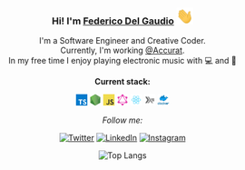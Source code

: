 <div align="center">

### Hi! I'm [Federico Del Gaudio](https://www.federicodelgaudio.it/) <img src="https://github.com/ABSphreak/ABSphreak/blob/master/gifs/Hi.gif" width="30px"></h2>

I'm a Software Engineer and Creative Coder. 
<br/>Currently, I'm working [@Accurat](https://accurat.it). 
<br/>In my free time I enjoy playing electronic music with 💻 and 🎹

**Current stack:**  

<code><img height="20" src="https://raw.githubusercontent.com/github/explore/80688e429a7d4ef2fca1e82350fe8e3517d3494d/topics/typescript/typescript.png"></code> 
<code><img height="20" src="https://raw.githubusercontent.com/github/explore/80688e429a7d4ef2fca1e82350fe8e3517d3494d/topics/nodejs/nodejs.png"></code> 
<code><img height="20" src="https://raw.githubusercontent.com/github/explore/80688e429a7d4ef2fca1e82350fe8e3517d3494d/topics/javascript/javascript.png"></code>
<code><img height="20" src="https://raw.githubusercontent.com/github/explore/80688e429a7d4ef2fca1e82350fe8e3517d3494d/topics/graphql/graphql.png"></code>
<code><img height="20" src="https://raw.githubusercontent.com/github/explore/80688e429a7d4ef2fca1e82350fe8e3517d3494d/topics/react/react.png"></code>
<code><img height="20" src="https://raw.githubusercontent.com/github/explore/80688e429a7d4ef2fca1e82350fe8e3517d3494d/topics/haskell/haskell.png"></code>
<code><img height="20" src="https://raw.githubusercontent.com/github/explore/80688e429a7d4ef2fca1e82350fe8e3517d3494d/topics/docker/docker.png"></code>

</div>

<div align="center">


<i>Follow me:</i><br>

<a href="https://www.twitter.com/delaudio_/" target="_blank"><img src="https://img.shields.io/badge/Twitter-%230077B5.svg?&style=flat-square&logo=twitter&logoColor=white" alt="Twitter"></a>
<a href="https://www.linkedin.com/in/federico-del-gaudio/" target="_blank"><img src="https://img.shields.io/badge/LinkedIn-%230077B5.svg?&style=flat-square&logo=linkedin&logoColor=white" alt="LinkedIn"></a>
<a href="https://www.instagram.com/delaudio/" target="_blank"><img src="https://img.shields.io/badge/Instagram-%23E4405F.svg?&style=flat-square&logo=instagram&logoColor=white" alt="Instagram"></a>

</div>

<div align="center">

![Top Langs](https://github-readme-stats.vercel.app/api/top-langs/?username=delaudio&theme=radical)

</div>

